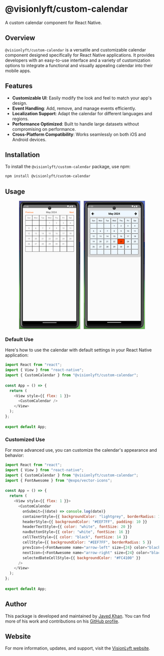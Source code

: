 # @visionlyft/custom-calendar

A custom calendar component for React Native.

## Overview

`@visionlyft/custom-calendar` is a versatile and customizable calendar component designed specifically for React Native applications. It provides developers with an easy-to-use interface and a variety of customization options to integrate a functional and visually appealing calendar into their mobile apps.

## Features

- **Customizable UI**: Easily modify the look and feel to match your app's design.
- **Event Handling**: Add, remove, and manage events efficiently.
- **Localization Support**: Adapt the calendar for different languages and regions.
- **Performance Optimized**: Built to handle large datasets without compromising on performance.
- **Cross-Platform Compatibility**: Works seamlessly on both iOS and Android devices.

## Installation

To install the `@visionlyft/custom-calendar` package, use npm:

```sh
npm install @visionlyft/custom-calendar
```

## Usage

<div style="display: flex; justify-content: center; align-items: center; gap: 10px;">
  <img src="https://github.com/Visionlyft/visionlyft-custom-calendar/blob/main/src/images/npm/default-calendar.png" alt="Default Custom Calendar 1" width="200" style="border: 1px solid #ddd;"/>
  <img src="https://raw.githubusercontent.com/Visionlyft/visionlyft-custom-calendar/main/src/images/npm/customized-calendar.png" alt="Customized Calendar" width="200" style="border: 1px solid #ddd;"/>
</div>

### Default Use

Here's how to use the calendar with default settings in your React Native application:

```javascript
import React from "react";
import { View } from "react-native";
import { CustomCalendar } from "@visionlyft/custom-calendar";

const App = () => {
  return (
    <View style={{ flex: 1 }}>
      <CustomCalendar />
    </View>
  );
};

export default App;
```

### Customized Use

For more advanced use, you can customize the calendar's appearance and behavior:

```javascript
import React from "react";
import { View } from "react-native";
import { CustomCalendar } from "@visionlyft/custom-calendar";
import { FontAwesome } from "@expo/vector-icons";

const App = () => {
  return (
    <View style={{ flex: 1 }}>
      <CustomCalendar
        onSubmit={(date) => console.log(date)}
        containerStyle={{ backgroundColor: "lightgrey", borderRadius: 10 }}
        headerStyle={{ backgroundColor: "#EEF7FF", padding: 10 }}
        headerTextStyle={{ color: "white", fontSize: 20 }}
        navButtonStyle={{ color: "white", fontSize: 16 }}
        cellTextStyle={{ color: "black", fontSize: 14 }}
        cellStyle={{ backgroundColor: "#EEF7FF", borderRadius: 5 }}
        prevIcon={<FontAwesome name="arrow-left" size={24} color="black" />}
        nextIcon={<FontAwesome name="arrow-right" size={24} color="black" />}
        selectedDateCellStyle={{ backgroundColor: "#FC4100" }}
      />
    </View>
  );
};

export default App;
```

## Author

This package is developed and maintained by [Javed Khan](https://github.com/thejaved). You can find more of his work and contributions on his [GitHub profile](https://github.com/thejaved).

## Website

For more information, updates, and support, visit the [VisionLyft website](https://www.visionlyft.com/).
